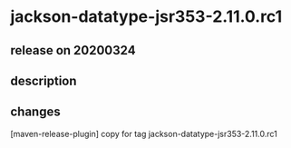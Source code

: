 # jackson-datatype-jsr353-2.11.0.rc1

## release on 20200324

## description

## changes

[maven-release-plugin] copy for tag jackson-datatype-jsr353-2.11.0.rc1

